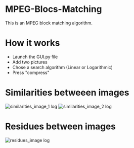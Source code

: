 # MPEG-Blocs-Matching
This is an MPEG block matching algorithm.

# How it works
- Launch the GUI.py file 
- Add two pictures
- Chose a search algorithm (Linear or Logarithmic)
- Press "compress"

# Similarities betweeen images
![similarities_image_1 log](https://user-images.githubusercontent.com/68500496/217187673-efe24baa-3007-4591-b798-504275dd7ce3.jpg)
![similarities_image_2 log](https://user-images.githubusercontent.com/68500496/217187695-d628d176-60e2-4e5d-a598-f8c0165165a4.jpg)

# Residues between images
![residues_image log](https://user-images.githubusercontent.com/68500496/217187718-ec85cb61-561f-4cdc-a41b-466eecfbf3b5.jpg)

